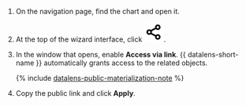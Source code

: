 1. On the navigation page, find the chart and open it.

1. At the top of the wizard interface, click ![image](../../../_assets/datalens/share.svg).

1. In the window that opens, enable **Access via link**. {{ datalens-short-name }} automatically grants access to the related objects.

    {% include [datalens-public-materialization-note](../../../_includes/datalens/datalens-public-materialization-note.md) %}

1. Copy the public link and click **Apply**.

